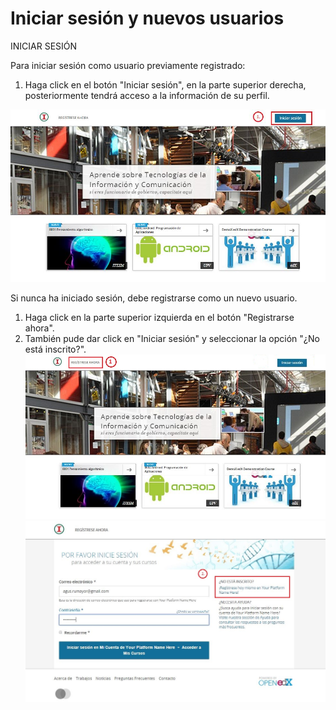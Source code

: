 # Iniciar sesión y nuevos usuarios

INICIAR SESIÓN

Para iniciar sesión como usuario previamente registrado:

1. Haga click en el botón "Iniciar sesión", en la parte superior derecha, posteriormente tendrá acceso a la información de su perfil.

![home](../images/2-1.JPG)

Si nunca ha iniciado sesión, debe registrarse como un nuevo usuario.

1. Haga click en la parte superior izquierda en el botón "Registrarse ahora".
2. También pude dar click en "Iniciar sesión" y seleccionar la opción "¿No está inscrito?".
![home](../images/2-1-1.JPG)
![home](../images/2-2.JPG)





